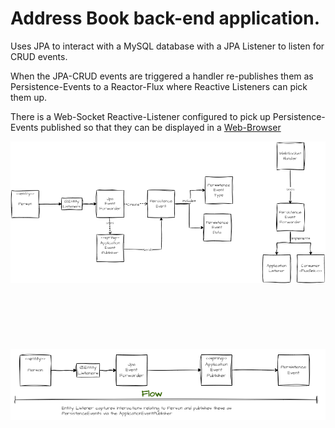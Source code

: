 # Address Book back-end application.

Uses JPA to interact with a MySQL database with a JPA Listener to listen for CRUD events.

When the JPA-CRUD events are triggered a handler re-publishes them as Persistence-Events to a Reactor-Flux where Reactive Listeners can pick them up.

There is a Web-Socket Reactive-Listener configured to pick up Persistence-Events published so that they can be displayed in a [Web-Browser](http://localhost:8080/event-listener.html)

![01-class-structure](./01-class-structure.png)  
<br/><br/><br/><br/><br/><br/>
![02-event-publishing-flow](./02-event-publishing-flow.png)